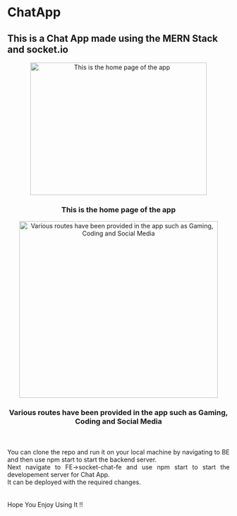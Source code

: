 <h1>ChatApp</h1>
<h2>This is a Chat App made using the MERN Stack and socket.io<br></h2>
<p align="center">
<a>
<img border="0" alt="This is the home page of the app" src="https://user-images.githubusercontent.com/102132129/217552027-44828785-d873-4c1a-9cc4-e8983f8d2144.png"width="400" height="300">
</a><br>
<h3 align="center">This is the home page of the app</h3>
</p>
<p align="center">
<a>
<img border="0" alt="Various routes have been provided in the app such as Gaming, Coding and Social Media" src="https://user-images.githubusercontent.com/102132129/217552732-507f7757-1f7a-4fb7-9af1-bc32e3eb46b3.png"width="450" height="400">
</a>
</p>
<h3 align="center">Various routes have been provided in the app such as Gaming, Coding and Social Media</h3>
<p align="justify">
  <br><br>
You can clone the repo and run it on your local machine by navigating to BE and then use npm start to start the backend server.<br>
Next navigate to FE->socket-chat-fe and use npm start to start the developement server for Chat App. <br>
It can be deployed with the required changes.<br>
<br>
<br>
Hope You Enjoy Using It !!
</p>
